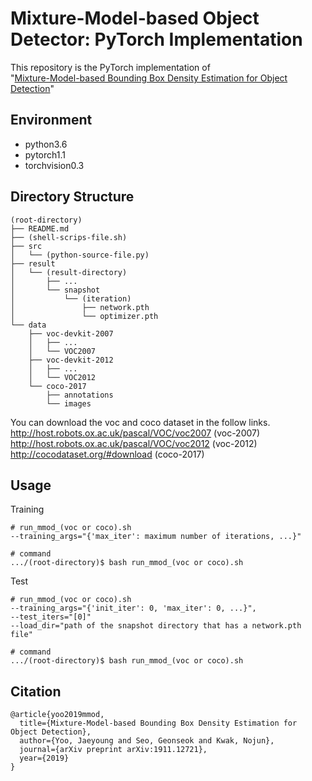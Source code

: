 Mixture-Model-based Object Detector: PyTorch Implementation
===========================================================

This repository is the PyTorch implementation of  
"[Mixture-Model-based Bounding Box Density Estimation for Object Detection](https://arxiv.org/abs/1911.12721)"

Environment
-----------
- python3.6
- pytorch1.1
- torchvision0.3

Directory Structure
-------------------
```
(root-directory)
├── README.md
├── (shell-scrips-file.sh)
├── src
│   └── (python-source-file.py)
├── result
│   └── (result-directory)
│       ├── ...
│       └── snapshot
│           └── (iteration)
│               ├── network.pth
│               └── optimizer.pth
└── data
    ├── voc-devkit-2007
    │   ├── ...
    │   └── VOC2007
    ├── voc-devkit-2012
    │   ├── ...
    │   └── VOC2012
    └── coco-2017
        ├── annotations
        └── images
```
You can download the voc and coco dataset in the follow links.   
http://host.robots.ox.ac.uk/pascal/VOC/voc2007 (voc-2007)  
http://host.robots.ox.ac.uk/pascal/VOC/voc2012 (voc-2012)  
http://cocodataset.org/#download (coco-2017)

Usage
-----
Training
```
# run_mmod_(voc or coco).sh
--training_args="{'max_iter': maximum number of iterations, ...}"

# command
.../(root-directory)$ bash run_mmod_(voc or coco).sh
```
Test
```
# run_mmod_(voc or coco).sh
--training_args="{'init_iter': 0, 'max_iter': 0, ...}",
--test_iters="[0]"
--load_dir="path of the snapshot directory that has a network.pth file"

# command
.../(root-directory)$ bash run_mmod_(voc or coco).sh
```

Citation
--------
```
@article{yoo2019mmod,
  title={Mixture-Model-based Bounding Box Density Estimation for Object Detection},
  author={Yoo, Jaeyoung and Seo, Geonseok and Kwak, Nojun},
  journal={arXiv preprint arXiv:1911.12721},
  year={2019}
}
```
